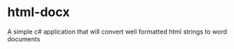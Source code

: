 # html-docx
A simple c# application that will convert well formatted html strings to word documents

